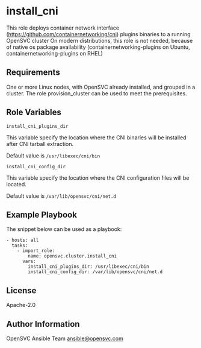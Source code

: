 install_cni
===========

This role deploys container network interface (https://github.com/containernetworking/cni) plugins binaries to a running OpenSVC cluster
On modern distributions, this role is not needed, because of native os package availability (containernetworking-plugins on Ubuntu, containernetworking-plugins on RHEL)

Requirements
------------

One or more Linux nodes, with OpenSVC already installed, and grouped in a cluster.
The role provision_cluster can be used to meet the prerequisites.

Role Variables
--------------

`install_cni_plugins_dir`

This variable specify the location where the CNI binaries will be installed after CNI tarball extraction.

Default value is `/usr/libexec/cni/bin`

`install_cni_config_dir`

This variable specify the location where the CNI configuration files will be located.

Default value is `/var/lib/opensvc/cni/net.d`

Example Playbook
----------------

The snippet below can be used as a playbook:

    - hosts: all
      tasks:
        - import_role:
            name: opensvc.cluster.install_cni
          vars:
            install_cni_plugins_dir: /usr/libexec/cni/bin
            install_cni_config_dir: /var/lib/opensvc/cni/net.d


License
-------

Apache-2.0

Author Information
------------------

OpenSVC Ansible Team <ansible@opensvc.com>
